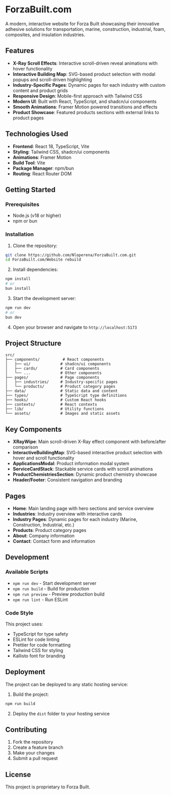 # ForzaBuilt.com

A modern, interactive website for Forza Built showcasing their innovative adhesive solutions for transportation, marine, construction, industrial, foam, composites, and insulation industries.

## Features

- **X-Ray Scroll Effects**: Interactive scroll-driven reveal animations with hover functionality
- **Interactive Building Map**: SVG-based product selection with modal popups and scroll-driven highlighting
- **Industry-Specific Pages**: Dynamic pages for each industry with custom content and product grids
- **Responsive Design**: Mobile-first approach with Tailwind CSS
- **Modern UI**: Built with React, TypeScript, and shadcn/ui components
- **Smooth Animations**: Framer Motion powered transitions and effects
- **Product Showcase**: Featured products sections with external links to product pages

## Technologies Used

- **Frontend**: React 18, TypeScript, Vite
- **Styling**: Tailwind CSS, shadcn/ui components
- **Animations**: Framer Motion
- **Build Tool**: Vite
- **Package Manager**: npm/bun
- **Routing**: React Router DOM

## Getting Started

### Prerequisites

- Node.js (v18 or higher)
- npm or bun

### Installation

1. Clone the repository:
```bash
git clone https://github.com/Nloperena/ForzaBuilt.com.git
cd ForzaBuilt.com/Website rebuild
```

2. Install dependencies:
```bash
npm install
# or
bun install
```

3. Start the development server:
```bash
npm run dev
# or
bun dev
```

4. Open your browser and navigate to `http://localhost:5173`

## Project Structure

```
src/
├── components/          # React components
│   ├── ui/             # shadcn/ui components
│   ├── cards/          # Card components
│   └── ...             # Other components
├── pages/              # Page components
│   ├── industries/     # Industry-specific pages
│   └── products/       # Product category pages
├── data/               # Static data and content
├── types/              # TypeScript type definitions
├── hooks/              # Custom React hooks
├── contexts/           # React contexts
├── lib/                # Utility functions
└── assets/             # Images and static assets
```

## Key Components

- **XRayWipe**: Main scroll-driven X-Ray effect component with before/after comparison
- **InteractiveBuildingMap**: SVG-based interactive product selection with hover and scroll functionality
- **ApplicationsModal**: Product information modal system
- **ServiceCardStack**: Stackable service cards with scroll animations
- **ProductChemistriesSection**: Dynamic product chemistry showcase
- **Header/Footer**: Consistent navigation and branding

## Pages

- **Home**: Main landing page with hero sections and service overview
- **Industries**: Industry overview with interactive cards
- **Industry Pages**: Dynamic pages for each industry (Marine, Construction, Industrial, etc.)
- **Products**: Product category pages
- **About**: Company information
- **Contact**: Contact form and information

## Development

### Available Scripts

- `npm run dev` - Start development server
- `npm run build` - Build for production
- `npm run preview` - Preview production build
- `npm run lint` - Run ESLint

### Code Style

This project uses:
- TypeScript for type safety
- ESLint for code linting
- Prettier for code formatting
- Tailwind CSS for styling
- Kallisto font for branding

## Deployment

The project can be deployed to any static hosting service:

1. Build the project:
```bash
npm run build
```

2. Deploy the `dist` folder to your hosting service

## Contributing

1. Fork the repository
2. Create a feature branch
3. Make your changes
4. Submit a pull request

## License

This project is proprietary to Forza Built.
